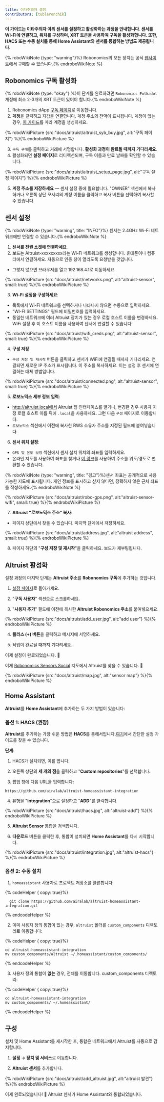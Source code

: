 ```yaml
---
title: 이타주의자 설정
contributors: [tubleronchik]
---
```


**이 가이드는 이타주의자 야외 센서를 설정하고 활성화하는 과정을 안내합니다. 센서를 Wi-Fi에 연결하고, 위치를 구성하며, XRT 토큰을 사용하여 구독을 활성화합니다. 또한, HACS 또는 수동 설치를 통해 Home Assistant와 센서를 통합하는 방법도 제공됩니다.**

{% roboWikiNote {type: "warning"}%} Robonomics의 모든 장치는 공식 [웹사이트](https://robonomics.network/devices/)에서 구매할 수 있습니다.{% endroboWikiNote %}

## Robonomics 구독 활성화

{% roboWikiNote {type: "okay"} %}이 단계를 완료하려면 `Robonomics Polkadot` 계정에 최소 2-3개의 XRT 토큰이 있어야 합니다.{% endroboWikiNote %}

1) Robonomics dApp [구독 페이지](https://robonomics.app/#/rws-buy)로 이동합니다.
2) **계정**을 클릭하고 지갑을 연결합니다. 계정 주소와 잔액이 표시됩니다.
계정이 없는 경우, [이 가이드](https://wiki.robonomics.network/docs/create-account-in-dapp/)를 따라 계정을 생성하세요.

{% roboWikiPicture {src:"docs/altruist/altruist_syb_buy.jpg", alt:"구독 페이지"} %}{% endroboWikiPicture %}

3) `구독 구매`를 클릭하고 거래에 서명합니다. **활성화 과정이 완료될 때까지 기다리세요**.
4) 활성화되면 **설정 페이지**로 리디렉션되며, 구독 이름과 만료 날짜를 확인할 수 있습니다.

{% roboWikiPicture {src:"docs/altruist/altruist_setup_page.jpg", alt:"구독 설정 페이지"} %}{% endroboWikiPicture %}

5) **계정 주소를 저장하세요** — 센서 설정 중에 필요합니다. "OWNER" 섹션에서 복사하거나 오른쪽 상단 모서리의 계정 이름을 클릭하고 복사 버튼을 선택하여 복사할 수 있습니다.

## 센서 설정

{% roboWikiNote {type: "warning", title: "INFO"}%} 센서는 2.4GHz Wi-Fi 네트워크에만 연결할 수 있습니다.{% endroboWikiNote %}

1) **센서를 전원 소켓에 연결하세요**.
2) 보드는 Altruist-xxxxxxxxx라는 Wi-Fi 네트워크를 생성합니다. 휴대폰이나 컴퓨터에서 연결하세요. 자동으로 인증 창이 열리도록 요청받을 것입니다.
- 그렇지 않으면 브라우저를 열고 192.168.4.1로 이동하세요.

{% roboWikiPicture {src:"docs/altruist/networks.png", alt:"altruist-sensor", small: true} %}{% endroboWikiPicture %}

3) **Wi-Fi 설정을 구성하세요**:
- 목록에서 Wi-Fi 네트워크를 선택하거나 나타나지 않으면 수동으로 입력하세요.
- "WI-FI SETTINGS" 필드에 비밀번호를 입력하세요.
- 동일한 네트워크에 여러 Altruist 장치가 있는 경우 로컬 호스트 이름을 변경하세요. WiFi 설정 후 이 호스트 이름을 사용하여 센서에 연결할 수 있습니다.

{% roboWikiPicture {src:"docs/altruist/wifi_creds.png", alt:"altruist-sensor", small: true} %}{% endroboWikiPicture %}

4) **구성 저장**
- `구성 저장 및 재시작` 버튼을 클릭하고 센서가 WiFi에 연결될 때까지 기다리세요. 연결되면 새로운 IP 주소가 표시됩니다. 이 주소를 복사하세요. 이는 설정 후 센서에 연결하는 대체 방법입니다.

{% roboWikiPicture {src:"docs/altruist/connected.png", alt:"altruist-sensor", small: true} %}{% endroboWikiPicture %}

5) **로보노믹스 세부 정보 입력**:
- http://altruist.local에서 Altruist 웹 인터페이스를 열거나, 변경한 경우 사용자 지정 로컬 호스트 이름 뒤에 `.local`을 사용하세요. 그런 다음 `구성` 페이지로 이동합니다.
- `로보노믹스` 섹션에서 이전에 복사한 RWS 소유자 주소를 지정된 필드에 붙여넣습니다.

6) **센서 위치 설정**:
- `GPS 및 온도 보정` 섹션에서 센서 설치 위치의 좌표를 입력하세요.
- 온라인 지도를 사용하여 좌표를 찾거나 [이 링크](https://www.latlong.net/convert-address-to-lat-long.html)를 사용하여 주소를 위도/경도로 변환할 수 있습니다.

{% roboWikiNote {type: "warning", title: "경고"}%}센서 좌표는 공개적으로 사용 가능한 지도에 표시됩니다. 개인 정보를 표시하고 싶지 않다면, 정확하지 않은 근처 좌표를 작성하세요.{% endroboWikiNote %}

{% roboWikiPicture {src:"docs/altruist/robo-gps.png", alt:"altruist-sensor-wifi", small: true} %}{% endroboWikiPicture %}

7) **Altruist "로보노믹스 주소" 복사**:
- 페이지 상단에서 찾을 수 있습니다. 마지막 단계에서 저장하세요.

{% roboWikiPicture {src:"docs/altruist/address.jpg", alt:"altruist address",  small: true} %}{% endroboWikiPicture %}

8) 페이지 하단의 "**구성 저장 및 재시작**"을 클릭하세요. 보드가 재부팅됩니다.

## Altruist 활성화
설정 과정의 마지막 단계는 **Altruist 주소**를 **Robonomics 구독**에 추가하는 것입니다.

1) [설정 페이지](https://robonomics.app/#/rws-setup)로 돌아가세요.

2) "**구독 사용자**" 섹션으로 스크롤하세요.

3) "**사용자 추가**" 필드에 이전에 복사한 **Altruist Robonomics 주소**를 붙여넣으세요.

{% roboWikiPicture {src:"docs/altruist/add_user.jpg", alt:"add user"} %}{% endroboWikiPicture %}

4) **플러스 (+) 버튼**을 클릭하고 메시지에 서명하세요.

5) 작업이 완료될 때까지 기다리세요.

이제 설정이 완료되었습니다. 🎉

이제 [Robonomics Sensors Social](https://sensors.social/#) 지도에서 Altruist를 찾을 수 있습니다. 🚀

{% roboWikiPicture {src:"docs/altruist/map.jpg", alt:"sensor map"} %}{% endroboWikiPicture %}

## Home Assistant

**Altruist**를 **Home Assistant**에 추가하는 두 가지 방법이 있습니다:

### 옵션 1: HACS (권장)

**Altruist**를 추가하는 가장 쉬운 방법은 **HACS**를 통해서입니다.[여기](https://hacs.xyz/docs/use/)에서 간단한 설정 가이드를 찾을 수 있습니다.

**단계**:
1) HACS가 설치되면, 이를 엽니다.

2) 오른쪽 상단의 **세 개의 점**을 클릭하고 "**Custom repositories**"를 선택합니다.

3) 팝업 창에 다음 URL을 입력합니다:

```
https://github.com/airalab/altruist-homeassistant-integration
```
4) 유형을 "**Integration**"으로 설정하고 "**ADD**"를 클릭합니다.

{% roboWikiPicture {src:"docs/altruist/hacs.jpg", alt:"altruist-add"} %}{% endroboWikiPicture %}

5) **Altruist Sensor** 통합을 검색합니다.

6) **다운로드** 버튼을 클릭한 후, 통합이 설치되면 **Home Assistant**를 다시 시작합니다.

{% roboWikiPicture {src:"docs/altruist/integration.jpg", alt:"altruist-hacs"} %}{% endroboWikiPicture %}

### 옵션 2: 수동 설치

1) `homeassistant` 사용자로 프로젝트 저장소를 클론합니다:

{% codeHelper { copy: true}%}

```shell
  git clone https://github.com/airalab/altruist-homeassistant-integration.git
```

{% endcodeHelper %}

2) 이미 사용자 정의 통합이 있는 경우, `altruist` 폴더를 `custom_components` 디렉토리로 이동합니다:

{% codeHelper { copy: true}%}

```
cd altruist-homeassistant-integration
mv custom_components/altruist ~/.homeassistant/custom_components/
```

{% endcodeHelper %}

3) 사용자 정의 통합이 **없는** 경우, 전체를 이동합니다. custom_components 디렉토리:

{% codeHelper { copy: true}%}

 ```
cd altruist-homeassistant-integration
mv custom_components/ ~/.homeassistant/
```

{% endcodeHelper %}

## 구성

설치 및 Home Assistant를 재시작한 후, 통합은 네트워크에서 Altruist를 자동으로 감지합니다.

1) **설정 → 장치 및 서비스**로 이동합니다.

2) **Altruist 센서**를 추가합니다.

{% roboWikiPicture {src:"docs/altruist/add_altruist.jpg", alt:"altruist 발견"} %}{% endroboWikiPicture %}

이제 완료되었습니다! 🚀 Altruist 센서가 Home Assistant와 통합되었습니다.